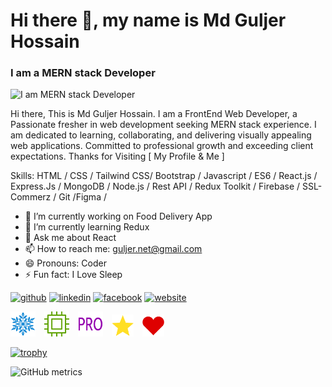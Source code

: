 # Hi there 👋, my name is Md Guljer Hossain
### I am a MERN stack Developer
![I am MERN stack Developer](https://i.ibb.co/4JcWGmc/Black-and-White-Gradient-Personal-Linked-In-Banner.png)

Hi there, This is Md Guljer Hossain. I am a FrontEnd Web Developer, a Passionate fresher in web development seeking MERN stack experience. I am dedicated to learning, collaborating, and delivering visually appealing web applications. Committed to professional growth and exceeding client expectations. Thanks for Visiting [ My Profile & Me ]

Skills:  HTML / CSS / Tailwind CSS/ Bootstrap / Javascript / ES6 / React.js / Express.Js / MongoDB / Node.js / Rest API / Redux Toolkit / Firebase / SSL-Commerz / Git /Figma /

- 🔭 I’m currently working on Food Delivery App  
- 🌱 I’m currently learning Redux 
- 💬 Ask me about React 
- 📫 How to reach me: guljer.net@gmail.com 
- 😄 Pronouns: Coder 
- ⚡ Fun fact: I Love Sleep 


[<img src='https://cdn.jsdelivr.net/npm/simple-icons@3.0.1/icons/github.svg' alt='github' height='40'>](https://github.com/https://github.com/guljer77)  [<img src='https://cdn.jsdelivr.net/npm/simple-icons@3.0.1/icons/linkedin.svg' alt='linkedin' height='40'>](https://www.linkedin.com/in/https://www.linkedin.com/in/guljer-hossain77ab//)  [<img src='https://cdn.jsdelivr.net/npm/simple-icons@3.0.1/icons/facebook.svg' alt='facebook' height='40'>](https://www.facebook.com/https://www.facebook.com/guljer.hossain.311)  [<img src='https://cdn.jsdelivr.net/npm/simple-icons@3.0.1/icons/icloud.svg' alt='website' height='40'>](https://portfolio-kappa-five-84.vercel.app/)  

<a href='https://archiveprogram.github.com/'><img src='https://raw.githubusercontent.com/acervenky/animated-github-badges/master/assets/acbadge.gif' width='40' height='40'></a> <a href='https://docs.github.com/en/developers'><img src='https://raw.githubusercontent.com/acervenky/animated-github-badges/master/assets/devbadge.gif' width='40' height='40'></a> <a href='https://github.com/pricing'><img src='https://raw.githubusercontent.com/acervenky/animated-github-badges/master/assets/pro.gif' width='40' height='40'></a> <a href='https://stars.github.com/'><img src='https://raw.githubusercontent.com/acervenky/animated-github-badges/master/assets/starbadge.gif' width='35' height='35'></a> <a href='https://docs.github.com/en/github/supporting-the-open-source-community-with-github-sponsors'><img src='https://raw.githubusercontent.com/acervenky/animated-github-badges/master/assets/sponsorbadge.gif' width='35' height='35'></a> 

[![trophy](https://github-profile-trophy.vercel.app/?username=https://github.com/guljer77)](https://github.com/ryo-ma/github-profile-trophy)

![GitHub metrics](https://metrics.lecoq.io/https://github.com/guljer77)  

